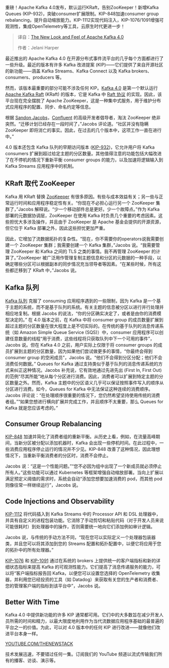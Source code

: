 
<!--
title: Apache Kafka 4.0的全新外观和体验
cover: https://cdn.thenewstack.io/media/2025/03/ce8cc676-kafka.png
summary: 重磅！Apache Kafka 4.0发布，默认运行KRaft，告别ZooKeeper！新增Kafka Queues (KIP-932)，突破consumer扩展限制。KIP-848加速consumer group rebalancing，提升自动缩放能力。KIP-1112实现代码注入，KIP-1076/1091增强可观测性，集成OpenTelemetry等工具，云原生时代更进一步！
-->

重磅！Apache Kafka 4.0发布，默认运行KRaft，告别ZooKeeper！新增Kafka Queues (KIP-932)，突破consumer扩展限制。KIP-848加速consumer group rebalancing，提升自动缩放能力。KIP-1112实现代码注入，KIP-1076/1091增强可观测性，集成OpenTelemetry等工具，云原生时代更进一步！

> 译自：[The New Look and Feel of Apache Kafka 4.0](https://thenewstack.io/the-new-look-and-feel-of-apache-kafka-4-0/)
> 
> 作者：Jelani Harper

最近推出的 Apache Kafka 4.0 在开源分布式事件流平台的几乎每个方面都进行了一些升级。最近的版本有许多 Kafka 改进提案 (KIP)——它们提供了来自开源社区的新功能——涵盖 Kafka Streams、Kafka Connect 以及 Kafka brokers、consumers、producers 等。

然而，该版本最重要的部分可能不涉及任何 KIP。[Kafka 4.0](https://kafka.apache.org/blog) 是第一个默认运行 [Apache Kafka Raft](https://thenewstack.io/kafka-drops-zookeeper-for-real-time-kraft/) (KRaft) 的版本，它是 Kafka 中 [Raft 协议](https://thenewstack.io/raft-native-the-foundation-for-streaming-datas-best-future/) 的实现。因此，该平台现在完全摆脱了 Apache ZooKeeper，这是一种集中式服务，用于维护分布式应用程序的配置、同步、命名约定等信息。

根据 [Sandon Jacobs](https://www.linkedin.com/in/sandonjacobs)，[Confluent](https://www.confluent.io/?utm_content=inline+mention) 的高级开发者倡导者，淘汰 ZooKeeper 绝非突然。“迁移计划已经存在一段时间了，”Jacobs 评论道。“社区并没有隐瞒 ZooKeeper 即将消亡的事实。因此，在过去的几个版本中，这项工作一直在进行中。”

4.0 版本还包含 Kafka 队列的早期访问版本 ([KIP-932](https://www.morling.dev/blog/kip-932-queues-for-kafka/))，它允许用户将 Kafka consumers 扩展到超过给定主题的分区数量。其他值得注意的功能包括大幅改进了在不停机的情况下重新平衡 consumer groups 的能力，以及加速将逻辑输入到 Kafka Streams 应用程序中的机制。

## KRaft 取代 ZooKeeper

Kafka 用 KRaft 替换 [ZooKeeper](https://zookeeper.apache.org/) 有很多原因。有些与成本效益有关；另一些与正常运行时间和应用程序稳定性有关。“你现在不必担心运行另一个 ZooKeeper 集群了，”Jacobs 解释说。“少一个移动部件总是更好。少一个故障点。”作为 Kafka 部署的元数据协调层，ZooKeeper 在使用 Kafka 时负责几个重要的考虑因素。这些担忧大多涉及操作，并且由于 ZooKeeper 是 Apache 基金会提供的开源资源，但它位于 Kafka 部署之外，因此这些担忧更加严重。

因此，它增加了流数据拓扑的复杂性。“现在，你不需要你的operators说我需要创建一个 ZooKeeper 集群；我需要创建一个 Kafka 集群，”Jacobs 说。“我需要管理 ZooKeeper 和 Kafka 之间的 TLS 之类的事情。我不再管理 ZooKeeper 的计算了。”ZooKeeper 被广泛用作管理复制主题信息和分区的元数据的一种手段，以确定哪些分区可以根据副本的同步情况充当领导者等因素。“在某些时候，所有这些都迁移到了 KRaft 中，”Jacobs 说。

## Kafka 队列

[Kafka 队列](https://cwiki.apache.org/confluence/display/KAFKA/KIP-932%3A+Queues+for+Kafka) 克服了 consuming 应用程序遇到的一些限制，因为 Kafka 是一个基于主题的系统，而不是基于队列的系统。有关主题的信息被分区以进行并行处理并相应地复制。根据 Jacobs 的说法，“你的分区确实决定了，或者是由你的消费模型决定的。”
在 4.0 版本之前，在 Kafka 中将 consumer group 的成员数量扩展到超过主题的分区数量在很大程度上是不切实际的。在传统的基于队列的消息传递系统（如 Amazon Simple Queue Service (SQS)）中，consumer 应用程序可以创建任意数量的线程“用于消费，这些线程将只获取队列中下一个可用的事件”，Jacobs 说。但在 Kafka 4.0 之前，用户实际上仅限于将 consumer groups 的成员扩展到主题的分区数量，因为如果他们尝试做更多的事情，“你最终会得到 consumer group 的空闲成员”，Jacobs 说。“他们不会得到分区分配；他们不会消费任何数据。”
Queues for Kafka 通过支持类似于基于队列的消息传递系统的方式来纠正这种情况。Jacobs 补充说，它有效地通过先进先出 (First In, First Out) 的范例“尽其所能”地从每个分区进行消费。因此，消费者可以扩展到特定主题的分区数量之外。然而，Kafka 主题中的分区语义几乎可以保证按照事件写入的顺序从分区进行消费。如今，Queues for Kafka 中无法保证这种连续的消费顺序。Jacobs 评论说：“在处理顺序很重要的情况下，您仍然希望坚持使用传统的消费者组。”“如果您想进行横向扩展并完成工作，并且顺序不太重要，那么 Queues for Kafka 就是您应该考虑的。”

## Consumer Group Rebalancing

[KIP-848](https://cwiki.apache.org/confluence/display/KAFKA/KIP-848%3A+The+Next+Generation+of+the+Consumer+Rebalance+Protocol) 加速并简化了消费者组的重新平衡。从历史上看，例如，在流量高峰期间，当新分区被分配以添加机器时，Kafka 会出现一些停机时间。在此过程中，一些消费应用程序停止运行的情况并不少见。KIP-848 改善了这种情况，因此理想情况下，当重新平衡消费者的分区时，消费不会停止。

Jacobs 说：“这是一个性能问题。”“您不必因为组中出现了一个新成员就必须停止所有人。”这些功能可以通过 Kubernetes 等框架增强自动缩放部署。当向上扩展以满足预定义阈值的需求时，系统会自动“添加您想要加速消费的 pod，而其他 pod 则像往常一样继续运行”，Jacobs 说。

## Code Injections and Observability

[KIP-1112](https://cwiki.apache.org/confluence/display/KAFKA/KIP-1112%3A+allow+custom+processor+wrapping) 将代码插入到 Kafka Streams 中的 Processor API 和 DSL 处理器中，并具有自定义的进程包装功能。它消除了手动剪切和粘贴代码（对于开发人员来说可能很耗时）到处理器中的操作，否则需要统一地向它们添加例如审计逻辑。

Jacobs 说，与传统的手动方法不同，“现在您可以实际定义一个处理器包装器类，并且您可以将其添加到您的 Streams 配置和拓扑配置中，以便它将应用于您的拓扑中的所有处理器。”

[KIP-1076](https://cwiki.apache.org/confluence/display/KAFKA/KIP-1076%3A++Metrics+for+client+applications+KIP-714+extension) 和 [KIP-1091](https://cwiki.apache.org/confluence/display/KAFKA/KIP-1091%3A+Improved+Kafka+Streams+operator+metrics) 通过在系统的 brokers 上提供统一的客户端指标和新的详细状态指标来提高 Kafka 的可观测性能力。它们提高了消息传递服务的能力，可以将“客户端指标报告回 Kafka，以便您可以设置您选择的 OpenTelemetry 收集器，并利用您已经投资的工具（如 Datadog）来获取有关您的生产者和消费者、您的管理客户端的指标到该平台中”，Jacobs 说。

## Better With Time

Kafka 4.0 中提供新功能的许多 KIP 通常都可用。它们中的大多数旨在减少开发人员所需的时间和精力，以最大限度地利用作为当代流数据应用程序基础的最普遍的平台之一的价值。为此，可以对 4.0 版本中的任何 KIP 进行改进——就像他们改进平台本身一样。

[YOUTUBE.COM/THENEWSTACK](https://youtube.com/thenewstack?sub_confirmation=1)

技术发展迅速，不要错过任何一集。订阅我们的 YouTube 频道以流式传输我们所有的播客、访谈、演示等。